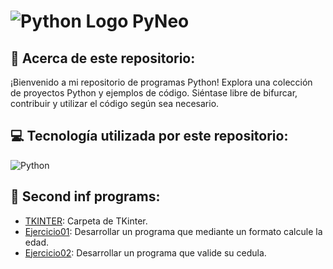 #  ![Python Logo](https://img.icons8.com/color/48/000000/python.png) PyNeo

## 💫 Acerca de este repositorio:
¡Bienvenido a mi repositorio de programas Python! Explora una colección de proyectos Python y ejemplos de código. Siéntase libre de bifurcar, contribuir y utilizar el código según sea necesario.

## 💻 Tecnología utilizada por este repositorio:
![Python](https://img.shields.io/badge/python-%233776AB.svg?style=for-the-badge&logo=python&logoColor=white)

## 🚀 Second inf programs:
- [TKINTER](https://github.com/Neosowo/PyNeO/tree/main/Second%20inf%20programs/TKINTER): Carpeta de TKinter.
- [Ejercicio01](https://github.com/Neosowo/PyNeO/blob/main/Second%20inf%20programs/Ejercicio01.py): Desarrollar un programa que mediante un formato calcule la edad.
- [Ejercicio02](https://github.com/Neosowo/PyNeO/blob/main/Second%20inf%20programs/Ejercicio02.py): Desarrollar un programa que valide su cedula.

<!-- Proudly created with GPRM ( https://gprm.itsvg.in ) -->
